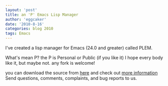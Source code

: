 ```yaml
---
layout: 'post'
title: an 'P' Emacs Lisp Manager
author: 'eggcaker'
date: '2010-8-16'
categories: blog 2010
tags: Emacs
---
```


I've created a lisp manager for Emacs (24.0 and greater) called PLEM.

What's mean P? the P is Personal or Public (if you like it) I hope every body
like it, but maybe not. any fork is welcome!

you can download the source from
[here](http://github.com/eggcaker/pelm/tarball/master) and check out [more
information](http://caker.me/pelm) Send questions, comments, complaints, and
bug reports to us.


